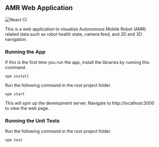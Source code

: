 ## AMR Web Application

![React CI](https://github.com/SebastianLiando/amr-web-gui-schaeffler/actions/workflows/node.js.yml/badge.svg)

This is a web application to visualize Autonomous Mobile Robot (AMR) related data such as robot health state, camera feed, and 2D and 3D navigation.

### Running the App
If this is the first time you run the app, install the libraries by running this command.

```
npm install
```

Run the following command in the root project folder.

```
npm start
```

This will spin up the development server. Navigate to http://localhost:3000 to view the web page.

### Running the Unit Tests

Run the following command in the root project folder.

```
npm test
```
